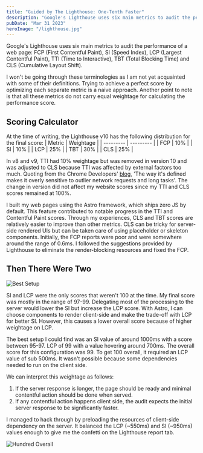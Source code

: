 ```yaml
---
title: "Guided by The Lighthouse: One-Tenth Faster"
description: "Google's Lighthouse uses six main metrics to audit the performance of a web page: FCP (First Contentful Paint), SI (Speed Index), LCP (Largest Contentful Paint), TTI (Time to Interactive), TBT (Total Blocking Time) and CLS (Cumulative Layout Shift)."
pubDate: "Mar 31 2023"
heroImage: "/lighthouse.jpg"
---
```


Google's Lighthouse uses six main metrics to audit the performance of a web page: FCP (First Contentful Paint), SI (Speed Index), LCP (Largest Contentful Paint), TTI (Time to Interactive), TBT (Total Blocking Time) and CLS (Cumulative Layout Shift).

I won't be going through these terminologies as I am not yet acquainted with some of their definitions. Trying to achieve a perfect score by optimizing each separate metric is a naive approach. Another point to note is that all these metrics do not carry equal weightage for calculating the performance score.

## Scoring Calculator

At the time of writing, the Lighthouse v10 has the following distribution for the final score:
| Metric    | Weightage |
| --------- | --------- |
| FCP       | 10%       |
| SI        | 10%       |
| LCP       | 25%       |
| TBT       | 30%       |
| CLS       | 25%       |

In v8 and v9, TTI had 10% weightage but was removed in version 10 and was adjusted to CLS because TTI was affected by external factors too much. Quoting from the Chrome Developers' <a href="https://developer.chrome.com/blog/lighthouse-10-0/" target="_blank">blog</a>, 'The way it's defined makes it overly sensitive to outlier network requests and long tasks'. The change in version did not affect my website scores since my TTI and CLS scores remained at 100%.

I built my web pages using the Astro framework, which ships zero JS by default. This feature contributed to notable progress in the TTI and Contentful Paint scores. Through my experiences, CLS and TBT scores are relatively easier to improve than other metrics. CLS can be tricky for server-side rendered UIs but can be taken care of using placeholder or skeleton components. Initially, the FCP reports were poor and were somewhere around the range of 0.6ms. I followed the suggestions provided by Lighthouse to eliminate the render-blocking resources and fixed the FCP.

## Then There Were Two

![Best Setup](/best-setup.png)

SI and LCP were the only scores that weren't 100 at the time. My final score was mostly in the range of 97-99. Delegating most of the processing to the server would lower the SI but increase the LCP score. With Astro, I can choose components to render client-side and make the trade-off with LCP for better SI. However, this causes a lower overall score because of higher weightage on LCP.

The best setup I could find was an SI value of around 1000ms with a score between 95-97. LCP of 99 with a value hovering around 700ms. The overall score for this configuration was 99. To get 100 overall, it required an LCP value of sub 500ms. It wasn't possible because some dependencies needed to run on the client side.

We can interpret this weightage as follows:
1. If the server response is longer, the page should be ready and minimal contentful action should be done when served.
2. If any contentful action happens client side, the audit expects the initial server response to be significantly faster.

I managed to hack through by preloading the resources of client-side dependency on the server. It balanced the LCP (~550ms) and SI (~950ms) values enough to give me the confetti on the Lighthouse report tab.

![Hundred Overall](/hundred-overall.png)